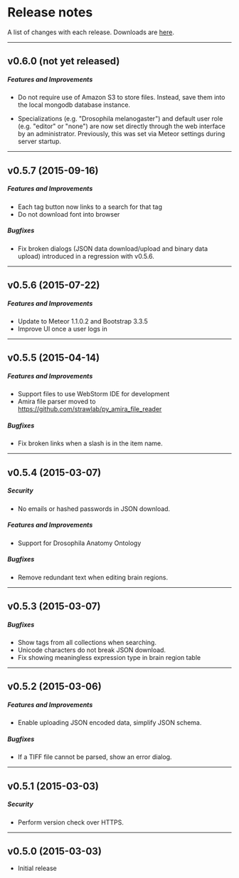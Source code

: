 # Release notes

A list of changes with each release. Downloads are
[here](https://github.com/strawlab/neuron-catalog/releases).

---

## v0.6.0 (not yet released)

##### Features and Improvements

- Do not require use of Amazon S3 to store files. Instead, save them into
  the local mongodb database instance.

- Specializations (e.g. "Drosophila melanogaster") and default user role (e.g.
  "editor" or "none") are now set directly through the web interface by an
  administrator. Previously, this was set via Meteor settings during server
  startup.

---

## v0.5.7 (2015-09-16)

##### Features and Improvements

- Each tag button now links to a search for that tag
- Do not download font into browser

##### Bugfixes

- Fix broken dialogs (JSON data download/upload and binary data upload)
  introduced in a regression with v0.5.6.

---

## v0.5.6 (2015-07-22)

##### Features and Improvements

- Update to Meteor 1.1.0.2 and Bootstrap 3.3.5
- Improve UI once a user logs in

---

## v0.5.5 (2015-04-14)

##### Features and Improvements

- Support files to use WebStorm IDE for development
- Amira file parser moved to https://github.com/strawlab/py_amira_file_reader

##### Bugfixes

- Fix broken links when a slash is in the item name.

---

## v0.5.4 (2015-03-07)

##### Security

- No emails or hashed passwords in JSON download.

##### Features and Improvements

- Support for Drosophila Anatomy Ontology

##### Bugfixes

- Remove redundant text when editing brain regions.

---

## v0.5.3 (2015-03-07)

##### Bugfixes

- Show tags from all collections when searching.
- Unicode characters do not break JSON download.
- Fix showing meaningless expression type in brain region table

---

## v0.5.2 (2015-03-06)

##### Features and Improvements

- Enable uploading JSON encoded data, simplify JSON schema.

##### Bugfixes

- If a TIFF file cannot be parsed, show an error dialog.

---

## v0.5.1 (2015-03-03)

##### Security

- Perform version check over HTTPS.

---

## v0.5.0 (2015-03-03)

- Initial release

